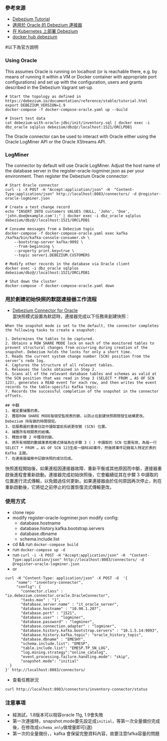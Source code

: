 ### 參考來源
- [Debezium Tutorial](https://github.com/debezium/debezium-examples/tree/main/tutorial)       
- [適用於 Oracle 的 Debezium 連接器](https://debezium.io/documentation/reference/stable/connectors/oracle.html)  
- [在 Kubernetes 上部署 Debezium](https://debezium.io/documentation/reference/stable/operations/kubernetes.html)  
- [docker hub debezium](https://hub.docker.com/r/debezium/connect)   


#以下為官方說明
### Using Oracle
This assumes Oracle is running on localhost (or is reachable there, e.g. by means of running it within a VM or Docker container with appropriate port configurations) and set up with the configuration, users and grants described in the Debezium Vagrant set-up.
```
# Start the topology as defined in https://debezium.io/documentation/reference/stable/tutorial.html
export DEBEZIUM_VERSION=1.9
docker-compose -f docker-compose-oracle.yaml up --build

# Insert test data
cat debezium-with-oracle-jdbc/init/inventory.sql | docker exec -i dbz_oracle sqlplus debezium/dbz@//localhost:1521/ORCLPDB1
```

The Oracle connector can be used to interact with Oracle either using the Oracle LogMiner API or the Oracle XStreams API.

### LogMiner
The connector by default will use Oracle LogMiner. Adjust the host name of the database server in the register-oracle-logminer.json as per your environment. Then register the Debezium Oracle connector:
```
# Start Oracle connector
curl -i -X POST -H "Accept:application/json" -H  "Content-Type:application/json" http://localhost:8083/connectors/ -d @register-oracle-logminer.json

# Create a test change record
echo "INSERT INTO customers VALUES (NULL, 'John', 'Doe', 'john.doe@example.com');" | docker exec -i dbz_oracle sqlplus debezium/dbz@//localhost:1521/ORCLPDB1

# Consume messages from a Debezium topic
docker-compose -f docker-compose-oracle.yaml exec kafka /kafka/bin/kafka-console-consumer.sh \
    --bootstrap-server kafka:9092 \
    --from-beginning \
    --property print.key=true \
    --topic server1.DEBEZIUM.CUSTOMERS

# Modify other records in the database via Oracle client
docker exec -i dbz_oracle sqlplus debezium/dbz@//localhost:1521/ORCLPDB1

# Shut down the cluster
docker-compose -f docker-compose-oracle.yaml down
```


### 用於創建初始快照的默認連接器工作流程
- [Debezium Connector for Oracle](https://debezium.io/documentation/reference/stable/connectors/oracle.html)  
當快照模式設置為默認時，連接器完成以下任務來創建快照：
```
When the snapshot mode is set to the default, the connector completes the following tasks to create a snapshot:

1. Determines the tables to be captured.
2. Obtains a ROW SHARE MODE lock on each of the monitored tables to prevent structural changes from occurring during creation of the snapshot. Debezium holds the locks for only a short time.
3. Reads the current system change number (SCN) position from the server’s redo log.
4. Captures the structure of all relevant tables.
5. Releases the locks obtained in Step 2.
6. Scans all of the relevant database tables and schemas as valid at the SCN position that was read in Step 3 (SELECT * FROM …​ AS OF SCN 123), generates a READ event for each row, and then writes the event records to the table-specific Kafka topic.
7. Records the successful completion of the snapshot in the connector offsets.

## 中翻
1. 確定要捕獲的表。
2. 獲取ROW SHARE MODE每個受監視表的鎖，以防止在創建快照期間發生結構更改。Debezium 持有鎖的時間很短。
3. 從服務器的重做日誌中讀取當前系統更改號 (SCN) 位置。
4. 捕獲所有相關表的結構。
5. 釋放步驟 2 中獲得的鎖。
6. 將所有相關的數據庫表和模式掃描為在步驟 3 ( ) 中讀取的 SCN 位置有效，為每一行SELECT * FROM …​ AS OF SCN 123生成一個READ事件，然後將事件記錄寫入特定於表的 Kafka 主題。
7. 在連接器偏移中記錄快照的成功完成。
```
快照進程開始後，如果進程因連接器故障、重新平衡或其他原因而中斷，連接器重啟後進程會重新啟動。連接器完成初始快照後，它會繼續從其在步驟 3 中讀取的位置進行流式傳輸，以免錯過任何更新。如果連接器由於任何原因再次停止，則在重新啟動後，它將從之前停止的位置恢復流式傳輸更改。





### 使用方式
- clone repo
- modify register-oracle-logminer.json
  modify config:
  - database.hostname
  - database.history.kafka.bootstrap.servers
  - database.dbname
  - schema.include.list
- cd <repo path> && run `docker-compose build`
- run `docker-compose up -d`
- run `curl -i -X POST -H "Accept:application/json" -H  "Content-Type:application/json" http://localhost:8083/connectors/ -d @register-oracle-logminer.json`
- or
```
curl -H "Content-Type: application/json" -X POST -d  '{
     "name": "inventory-connector",
     "config": {
       "connector.class" : "io.debezium.connector.oracle.OracleConnector",
       "tasks.max" : "1",
       "database.server.name" : "it_oracle_server",
       "database.hostname" : "10.90.1.207",
       "database.port" : "1521",
       "database.user" : "logminer",
       "database.password" : "logminer",
       "database.connection.adapter" : "logminer",
       "database.history.kafka.bootstrap.servers" : "10.1.5.14:9093",
       "database.history.kafka.topic": "oracle_history_topic",
       "database.dbname" : "EMESHY",
       "schema.include.list": "EMESP",
       "table.include.list": "EMESP.TP_SN_LOG",
       "log.mining.strategy":"online_catalog",
       "event.processing.failure.handling.mode": "skip",
       "snapshot.mode": "initial"
  }
}' http://localhost:8083/connectors/
```

- 查看任務狀況
```
curl http://localhost:8083/connectors/inventory-connector/status
```

### 注意事項
- 經測試，1.8版本可以相容oracle 11g, 1.9會失敗
- 第一次連接時，snapshot.mode要先設定成`initial`，等第一次全量備份完成後，在修改成`schema_only`做增量即可(選)
- 第一次的全量備份，，kafka 會保留完整資料內容，故要注意fafka容量的問題

